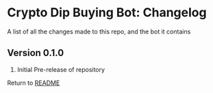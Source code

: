 Crypto Dip Buying Bot: Changelog
================================
A list of all the changes made to this repo, and the bot it contains

Version 0.1.0
-------------

1. Initial Pre-release of repository

Return to [README](README.md)
